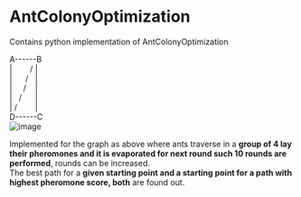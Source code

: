 # AntColonyOptimization
Contains python implementation of AntColonyOptimization

A------B<br/>
|&nbsp;&nbsp;&nbsp;&nbsp;&nbsp; &nbsp;    /&nbsp;|<br/>
|&nbsp;&nbsp;&nbsp;&nbsp;&nbsp;  /&nbsp;&nbsp; |<br/>
|&nbsp;&nbsp;&nbsp;   &nbsp;/&nbsp;&nbsp;&nbsp; |<br/>
|&nbsp;&nbsp; /&nbsp;&nbsp;&nbsp; &nbsp; |<br/>
|&nbsp;/ &nbsp;&nbsp;&nbsp;&nbsp;  &nbsp;  |<br/>
D------C<br/>
![image](https://user-images.githubusercontent.com/128241982/236895308-63faea1f-32dc-4603-86e6-45eed4a7e39c.png)

Implemented for the graph as above where ants traverse in a <b>group of 4 lay their pheromones and it is evaporated for next round such 10 rounds are performed</b>, rounds can be increased.<br />
The best path for a <b>given starting point and a starting point for a path with highest pheromone score, both</b> are found out.
